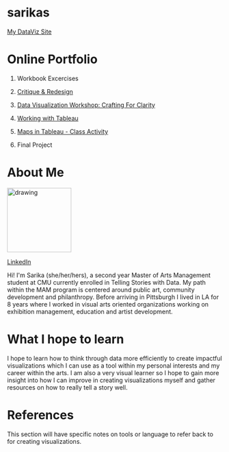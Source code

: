 # sarikas

[My DataViz Site](https://sarikasanyal.github.io/sarikas/)

# Online Portfolio

1. Workbook Excercises

2. [Critique & Redesign](/dataviz3.md)

3. [Data Visualization Workshop: Crafting For Clarity](/dataviz2.md)

4. [Working with Tableau](/tableau1.md)

5. [Maps in Tableau - Class Activity](/map3.md)

5. Final Project

# About Me
<img src="https://user-images.githubusercontent.com/73456826/97813372-bc301e00-1c55-11eb-98b3-3d274d7123fd.JPG" alt="drawing" width="150"/>

[LinkedIn](https://www.linkedin.com/in/sarika-sanyal/)

Hi! I'm Sarika (she/her/hers), a second year Master of Arts Management student at CMU currently enrolled in Telling Stories with Data. My path within the MAM program is centered around public art, community development and philanthropy. Before arriving in Pittsburgh I lived in LA for 8 years where I worked in visual arts oriented organizations working on exhibition management, education and artist development. 

# What I hope to learn
I hope to learn how to think through data more efficiently to create impactful visualizations which I can use as a tool within my personal interests and my career within the arts. I am also a very visual learner so I hope to gain more insight into how I can improve in creating visualizations myself and gather resources on how to really tell a story well. 

# References
This section will have specific notes on tools or language to refer back to for creating visualizations.
